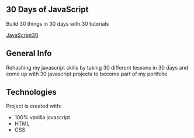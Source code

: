 ## 30 Days of JavaScript
Build 30 things in 30 days with 30 tutorials

[JavaScript30](https://javascript30.com/)


## General Info
Rehashing my javascript skills by taking 30 different lessons in 30 days and come up with 30 javascript projects to become part of my portfolio.


## Technologies
Project is created with:
* 100% vanilla javascript
* HTML
* CSS